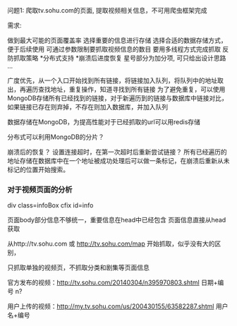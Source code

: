 问题1: 爬取tv.sohu.com的页面, 提取视频相关信息，不可用爬虫框架完成

需求:

做到最大可能的页面覆盖率
选择重要的信息进行存储
选择合适的数据存储方式，便于后续使用
可通过参数限制要抓取视频信息的数目
要用多线程方式完成抓取
反防抓取策略
*分布式支持
*崩溃后进度恢复
星号部分为加分项, 可只给出设计思路 ...




广度优先，从一个入口开始找到所有链接，将链接加入队列，将队列中的地址取出，再遍历查找地址，重复操作，知道寻找到所有链接
为了避免重复，可以使用MongoDB存储所有已经找到的链接，对于新遍历到的链接与数据库中链接对比，如果链接已存在则弃掉，不存在则加入数据库，并加入队列



数据存储在MongoDB，为提高性能对于已经抓取的url可以用redis存储

分布式可以利用MongoDB的分片？

崩溃后的恢复？
设置连接超时，在第一次超时后重新尝试链接？
所有已经遍历的地址存储在数据库中在一个地址被成功处理后可以做一条标记，在崩溃后重新从未标记的位置开始搜索。



### 对于视频页面的分析

div class=infoBox cfix  id=info
<div class="info info-con">
<div class="area cfix" id="content">



页面body部分信息不够统一，重要信息在head中已经包含
页面信息直接从head获取

从http://tv.sohu.com 或 http://tv.sohu.com/map 开始抓取，似乎没有大的区别，


只抓取单独的视频页，不抓取分类和剧集等页面信息

官方发布的视频：http://tv.sohu.com/20140304/n395970803.shtml
日期+编号   n?

用户上传的视频：http://my.tv.sohu.com/us/200430155/63582287.shtml
用户名+编号